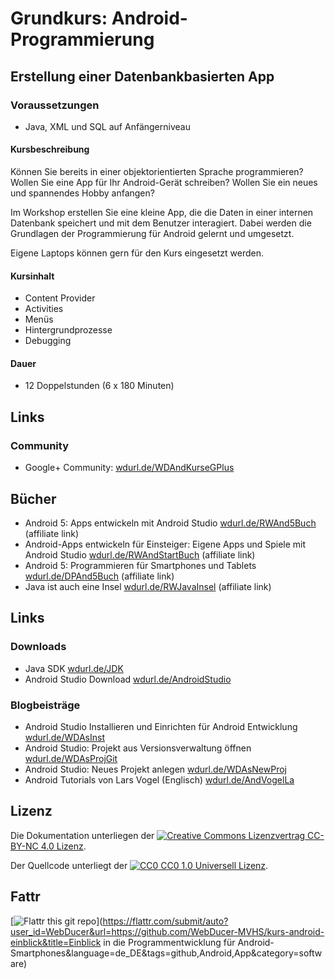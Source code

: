 # Grundkurs: Android-Programmierung
## Erstellung einer Datenbankbasierten App

### Voraussetzungen
- Java, XML und SQL auf Anfängerniveau

#### Kursbeschreibung
Können Sie bereits in einer objektorientierten Sprache programmieren? Wollen Sie eine App für Ihr Android-Gerät schreiben? Wollen Sie ein neues und spannendes Hobby anfangen?

Im Workshop erstellen Sie eine kleine App, die die Daten in einer internen Datenbank speichert und mit dem Benutzer interagiert. Dabei werden die Grundlagen der Programmierung für Android gelernt und umgesetzt.

Eigene Laptops können gern für den Kurs eingesetzt werden.

#### Kursinhalt
- Content Provider
- Activities
- Menüs
- Hintergrundprozesse
- Debugging

#### Dauer
- 12 Doppelstunden (6 x 180 Minuten)

## Links
### Community
- Google+ Community: [wdurl.de/WDAndKurseGPlus](http://wdurl.de/WDAndKurseGPlus "Google+ Community des Kurses")

## Bücher
- Android 5: Apps entwickeln mit Android Studio [wdurl.de/RWAnd5Buch](http://wdurl.de/RWAnd5Buch "Android 5: Apps entwickeln mit Android Studio") (affiliate link)
- Android-Apps entwickeln für Einsteiger: Eigene Apps und Spiele mit Android Studio [wdurl.de/RWAndStartBuch](http://wdurl.de/RWAndStartBuch "Android-Apps entwickeln für Einsteiger: Eigene Apps und Spiele mit Android Studio") (affiliate link)
- Android 5: Programmieren für Smartphones und Tablets [wdurl.de/DPAnd5Buch](http://wdurl.de/DPAnd5Buch "Android 5: Programmieren für Smartphones und Tablets") (affiliate link)
- Java ist auch eine Insel [wdurl.de/RWJavaInsel](http://wdurl.de/RWJavaInsel "Java ist auch eine Insel") (affiliate link)

## Links
### Downloads
- Java SDK [wdurl.de/JDK](http://wdurl.de/JDK "Java SDK Download")
- Android Studio Download [wdurl.de/AndroidStudio](http://wdurl.de/AndroidStudio "Download von Android Studio")

### Blogbeisträge
- Android Studio Installieren und Einrichten für Android Entwicklung [wdurl.de/WDAsInst](http://wdurl.de/WDAsInst "Tutorial zu: Android Studio Installieren und Einrichten für Android Entwicklung")
- Android Studio: Projekt aus Versionsverwaltung öffnen [wdurl.de/WDAsProjGit](http://wdurl.de/WDAsProjGit "Android Studio: Projekt aus Versionsverwaltung öffnen")
- Android Studio: Neues Projekt anlegen [wdurl.de/WDAsNewProj](http://wdurl.de/WDAsNewProj "Android Studio: Neues Projekt anlegen")
- Android Tutorials von Lars Vogel (Englisch) [wdurl.de/AndVogelLa](http://wdurl.de/AndVogelLa)

## Lizenz

Die Dokumentation unterliegen der [![Creative Commons Lizenzvertrag](https://i.creativecommons.org/l/by-nc/4.0/88x31.png) CC-BY-NC 4.0 Lizenz](http://creativecommons.org/licenses/by-nc/4.0/deed.de).

Der Quellcode unterliegt der [![CC0](http://i.creativecommons.org/p/zero/1.0/88x31.png) CC0 1.0 Universell Lizenz](https://creativecommons.org/publicdomain/zero/1.0/deed.de).

## Fattr

[![Flattr this git repo](http://api.flattr.com/button/flattr-badge-large.png)](https://flattr.com/submit/auto?user_id=WebDucer&url=https://github.com/WebDucer-MVHS/kurs-android-einblick&title=Einblick in die Programmentwicklung für Android-Smartphones&language=de_DE&tags=github,Android,App&category=software)

